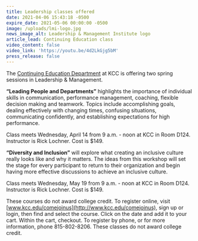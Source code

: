 ```yaml
---
title: Leadership classes offered
date: 2021-04-06 15:43:18 -0500
expire_date: 2021-05-06 00:00:00 -0500
image: /uploads/lmi-logo.jpg
news_image_alt: Leadership & Management Institute logo
article_lead: Continuing Education class
video_content: false
video_link: 'https://youtu.be/4d2LkGjg5bM'
press_release: false
---
```

The [Continuing Education Department](https://continuinged.kcc.edu) at KCC is offering two spring sessions in Leadership & Management.

**“Leading People and Departments”** highlights the importance of individual skills in communication, performance management, coaching, flexible decision making and teamwork. Topics include accomplishing goals, dealing effectively with changing times, confusing situations, communicating confidently, and establishing expectations for high performance.

Class meets Wednesday, April 14 from 9 a.m. - noon at KCC in Room D124. Instructor is Rick Lochner. Cost is $149.

**“Diversity and Inclusion”** will explore what creating an inclusive culture really looks like and why it matters. The ideas from this workshop will set the stage for every participant to return to their organization and begin having more effective discussions to achieve an inclusive culture.

Class meets Wednesday, May 19 from 9 a.m. - noon at KCC in Room D124. Instructor is Rick Lochner. Cost is $149.

These courses do not award college credit. To register online, visit [www.kcc.edu/comejoinus](http://www.kcc.edu/comejoinus), sign up or login, then find and select the course. Click on the date and add it to your cart. Within the cart, checkout. To register by phone, or for more information, phone 815-802-8206. These classes do not award college credit.
